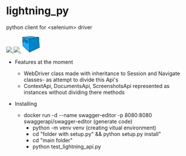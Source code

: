 
# lightning_py
python client for &lt;selenium> driver

<p align="left">
    <a href="https://www.python.org/" target="blank">
        <img src="https://img.shields.io/badge/Python-3776AB?style=for-the-badge&logo=python&logoColor=white" />
    </a>
    <a href="https://swagger.io/" target="blank">
        <img src="https://img.shields.io/badge/Swagger-23000.svg?style=for-the-badge&logo=swagger&logoColor=white"/>
    </a>
    <a href="https://aerokube.com/selenoid/" target="blank">
        <img src="/images/ac_logo.png" width="55"/>
    </a>
</p>


* Features at the moment
  * WebDriver class made with inheritance to Session and Navigate classes- as attempt to divide this Api's
  * ContextApi, DocumentsApi, ScreenshotsApi represented as instances without dividing there methods

* Installing
  * docker run -d --name swagger-editor -p 8080:8080 swaggerapi/swagger-editor (generate code)
    * python -m venv venv (creating vitual environment)
    * cd "folder with setup.py" && python setup.py install" 
    * cd "main folder"
    * python test_lightning_api.py